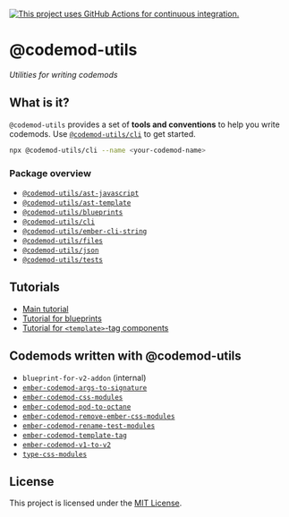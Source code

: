 [![This project uses GitHub Actions for continuous integration.](https://github.com/ijlee2/codemod-utils/actions/workflows/ci.yml/badge.svg)](https://github.com/ijlee2/codemod-utils/actions/workflows/ci.yml)

# @codemod-utils

_Utilities for writing codemods_


## What is it?

`@codemod-utils` provides a set of **tools and conventions** to help you write codemods. Use [`@codemod-utils/cli`](/packages/cli/README.md) to get started.

```sh
npx @codemod-utils/cli --name <your-codemod-name>
```


### Package overview

- [`@codemod-utils/ast-javascript`](./packages/ast/javascript/README.md)
- [`@codemod-utils/ast-template`](./packages/ast/template/README.md)
- [`@codemod-utils/blueprints`](./packages/blueprints/README.md)
- [`@codemod-utils/cli`](./packages/cli/README.md)
- [`@codemod-utils/ember-cli-string`](./packages/ember-cli-string/README.md)
- [`@codemod-utils/files`](./packages/files/README.md)
- [`@codemod-utils/json`](./packages/json/README.md)
- [`@codemod-utils/tests`](./packages/tests/README.md)


## Tutorials

- [Main tutorial](./tutorials/ember-codemod-rename-test-modules/00-introduction.md)
- [Tutorial for blueprints](./tutorials/blueprint-for-v2-addon/00-introduction.md)
- [Tutorial for `<template>`-tag components](./tutorials/template-tag-components/00-introduction.md)


## Codemods written with @codemod-utils

- `blueprint-for-v2-addon` (internal)
- [`ember-codemod-args-to-signature`](https://github.com/ijlee2/ember-codemod-args-to-signature)
- [`ember-codemod-css-modules`](https://github.com/simplepractice/ember-codemod-css-modules)
- [`ember-codemod-pod-to-octane`](https://github.com/ijlee2/ember-codemod-pod-to-octane)
- [`ember-codemod-remove-ember-css-modules`](https://github.com/ijlee2/embroider-css-modules/tree/main/packages/ember-codemod-remove-ember-css-modules)
- [`ember-codemod-rename-test-modules`](https://github.com/ijlee2/ember-codemod-rename-test-modules)
- [`ember-codemod-template-tag`](https://github.com/IgnaceMaes/ember-codemod-template-tag)
- [`ember-codemod-v1-to-v2`](https://github.com/ijlee2/ember-codemod-v1-to-v2)
- [`type-css-modules`](https://github.com/ijlee2/embroider-css-modules/tree/main/packages/type-css-modules)


## License

This project is licensed under the [MIT License](LICENSE.md).
